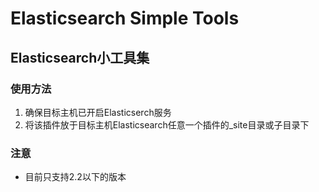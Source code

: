Elasticsearch Simple Tools
==========================
## Elasticsearch小工具集
### 使用方法
1. 确保目标主机已开启Elasticserch服务
2. 将该插件放于目标主机Elasticsearch任意一个插件的_site目录或子目录下
### 注意
* 目前只支持2.2以下的版本
